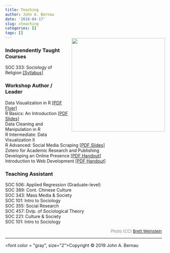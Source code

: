 ```yaml
---
title: Teaching
author: John A. Bernau
date: '2018-04-17'
slug: xteaching
categories: []
tags: []
---
```


<div style= "float:right;position: relative; top: -20px; left: 10px;">
<img src="/img/emory.jpg" height="300" />
</div>


### Independently Taught Courses
SOC 333: Sociology of Religion <a href = "https://drive.google.com/file/d/1HZw8XLUFDt9Grpl1D9jKaGLpbvj2MTfo/view?usp=sharing" target="_blank">[Syllabus]</a> 



### Workshop Author / Leader  
Data Visualization in R <a href = "https://drive.google.com/file/d/17UBBWxrU7fvHE2HAJyVOGTnqLBBDc_ry/view?usp=sharing" target="_blank">[PDF Flyer]</a>    
R Basics: An Introduction <a href = "https://drive.google.com/file/d/1gFzigEW68Uw3qE7jfW_svvOngKNX8SKo/view?usp=sharing" target="_blank">[PDF Slides]</a>  
Data Cleaning and Manipulation in R  
R Intermediate: Data Visualization II  
R Advanced: Social Media Scraping <a href = "https://drive.google.com/file/d/1CRJHc24Zzb4vcHuG5ulvGFWOpsm0Bmlj/view?usp=sharing" target="_blank">[PDF Slides]</a>  
Zotero for Academic Research and Publishing  
Developing an Online Presence <a href = "https://drive.google.com/file/d/1jqSYnx9qVCPlcrGjD6GCAi9WpJfuVRRN/view?usp=sharing" target="_blank">[PDF Handout]</a>  
Introduction to Web Development <a href="https://drive.google.com/file/d/1Oo7SqHG_wuiVgwupOFD3SJ12J6I5Lw8k/view?usp=sharing" target="_blank">[PDF Handout]</a>  


### Teaching Assistant  
SOC 506: Applied Regression (Graduate-level)  
SOC 389: Cont. Chinese Culture  
SOC 343: Mass Media & Society  
SOC 101: Intro to Sociology  
SOC 355: Social Research   
SOC 457: Dvlp. of Sociological Theory  
SOC 221: Culture & Society  
SOC 101: Intro to Sociology  
  
<div style="text-align: right"><font color = "gray", size = "2.5">Photo (CC) <a href= "https://www.flickr.com/photos/nrbelex/320182240/">Brett Weinstein</a></font></div>

___

<font color = "gray", size="2">Copyright &copy; 2019 John A. Bernau</font>